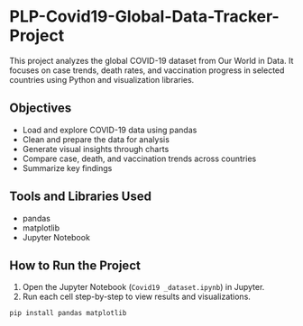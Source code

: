 # PLP-Covid19-Global-Data-Tracker-Project

This project analyzes the global COVID-19 dataset from Our World in Data. It focuses on case trends, death rates, and vaccination progress in selected countries using Python and visualization libraries.

## Objectives

- Load and explore COVID-19 data using pandas
- Clean and prepare the data for analysis
- Generate visual insights through charts
- Compare case, death, and vaccination trends across countries
- Summarize key findings

## Tools and Libraries Used

- pandas
- matplotlib
- Jupyter Notebook

## How to Run the Project

1. Open the Jupyter Notebook (`Covid19 _dataset.ipynb`) in Jupyter.
2. Run each cell step-by-step to view results and visualizations.

```python
pip install pandas matplotlib
